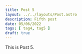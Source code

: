 ```yaml
---
title: Post 5
layout: ../../layouts/Post.astro
description: Fifth post
date: 05/06/2022
tags: [ tag4, tag5 ]
draft: true
---
```


This is Post 5.
